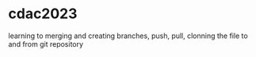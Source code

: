 # cdac2023
learning to merging 
and creating branches, push, pull, clonning the file to and from git repository
